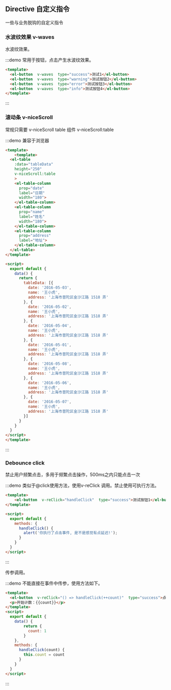 ## Directive 自定义指令

一些与业务脱钩的自定义指令

### 水波纹效果 v-waves

水波纹效果。

:::demo 常用于按钮，点击产生水波纹效果。
```html
<template>
  <el-button  v-waves  type="success">测试1</el-button>
  <el-button  v-waves  type="warning">测试按钮2</el-button>
  <el-button  v-waves  type="error">测试按钮3</el-button>
  <el-button  v-waves  type="info">测试按钮4</el-button>
</template>
```
:::

### 滚动条 v-niceScroll
常规只需要 v-niceScroll
table 组件 v-niceScroll:table

:::demo 兼容于浏览器
```html
<template>
    <template>
  <el-table
    :data="tableData"
    height="250"
    v-niceScroll:table
    >
    <el-table-column
      prop="date"
      label="日期"
      width="180">
    </el-table-column>
    <el-table-column
      prop="name"
      label="姓名"
      width="180">
    </el-table-column>
    <el-table-column
      prop="address"
      label="地址">
    </el-table-column>
  </el-table>
</template>

<script>
  export default {
    data() {
      return {
        tableData: [{
          date: '2016-05-03',
          name: '王小虎',
          address: '上海市普陀区金沙江路 1518 弄'
        }, {
          date: '2016-05-02',
          name: '王小虎',
          address: '上海市普陀区金沙江路 1518 弄'
        }, {
          date: '2016-05-04',
          name: '王小虎',
          address: '上海市普陀区金沙江路 1518 弄'
        }, {
          date: '2016-05-01',
          name: '王小虎',
          address: '上海市普陀区金沙江路 1518 弄'
        }, {
          date: '2016-05-08',
          name: '王小虎',
          address: '上海市普陀区金沙江路 1518 弄'
        }, {
          date: '2016-05-06',
          name: '王小虎',
          address: '上海市普陀区金沙江路 1518 弄'
        }, {
          date: '2016-05-07',
          name: '王小虎',
          address: '上海市普陀区金沙江路 1518 弄'
        }]
      }
    }
  }
</script>
</template>
```
:::

### Debounce click

禁止用户频繁点击，多用于频繁点击操作，500ms之内只能点击一次

:::demo 类似于@click使用方法，使用v-reClick 调用。禁止使用可执行方法。
```html
<template>
    <el-button  v-reClick="handleClick"  type="success">测试按钮1</el-button>
</template>

<script>
  export default {
    methods: {
      handleClick() {
        alert('你执行了点击事件, 是不是感觉有点延迟!');
      }
    }
  }
</script>
```
:::

传参调用。

:::demo 不能直接在事件中传参，使用方法如下。
```html
<template>
  <el-button  v-reClick="() => handleClick(++count)"  type="success">点击count + 1</el-button>
  <p>开始计数：{{count}}</p>
</template>
<script>
  export default {
    data() {
        return {
          count: 1
        }
    },
    methods: {
      handleClick(count) {
        this.count = count
      }
    }
  }
</script>
```
:::
